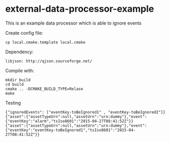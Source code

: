 external-data-processor-example
=====================

This is an example data processor which is able to 
ignore events

Create config file:
    
    cp local.cmake.template local.cmake

Dependency:

    libjson: http://qjson.sourceforge.net/ 

Compile with:

    mkdir build
    cd build
    cmake .. -DCMAKE_BUILD_TYPE=Relase
    make
   
Testing

    {"ignoredEvents": ["eventKey-toBeIgnored1" , "eventKey-toBeIgnored2"]}
    {"asset":{"assetTypeUrn":null,"assetUrn":"urn:dummy"},"event":{"eventKey":"alarm","tsIso8601":"2015-04-27T08:41:52Z"}}
    {"asset":{"assetTypeUrn":null,"assetUrn":"urn:dummy"},"event":{"eventKey":"eventKey-toBeIgnored1","tsIso8601":"2015-04-27T08:41:52Z"}}